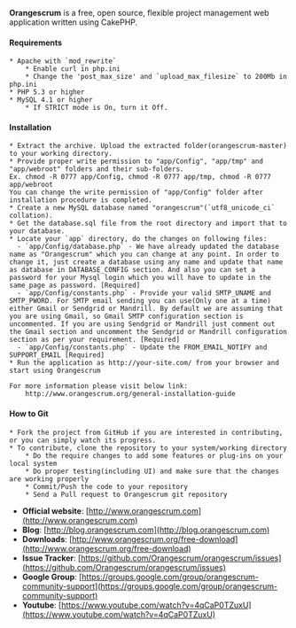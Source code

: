 **Orangescrum** is a free, open source, flexible project management web application written using CakePHP.

#### Requirements
    * Apache with `mod_rewrite`
    	* Enable curl in php.ini
    	* Change the 'post_max_size' and `upload_max_filesize` to 200Mb in php.ini
    * PHP 5.3 or higher
    * MySQL 4.1 or higher
		* If STRICT mode is On, turn it Off.
  
#### Installation

    * Extract the archive. Upload the extracted folder(orangescrum-master) to your working directory.
    * Provide proper write permission to "app/Config", "app/tmp" and "app/webroot" folders and their sub-folders.
	Ex. chmod -R 0777 app/Config, chmod -R 0777 app/tmp, chmod -R 0777 app/webroot
	You can change the write permission of "app/Config" folder after installation procedure is completed.
    * Create a new MySQL database named "orangescrum"(`utf8_unicode_ci` collation).
    * Get the database.sql file from the root directory and import that to your database.
    * Locate your `app` directory, do the changes on following files:
	  - `app/Config/database.php` - We have already updated the database name as "Orangescrum" which you can change at any point. In order to change it, just create a database using any name and update that name as database in DATABASE_CONFIG section. And also you can set a password for your Mysql login which you will have to update in the same page as password. [Required]
	  - `app/Config/constants.php` - Provide your valid SMTP_UNAME and SMTP_PWORD. For SMTP email sending you can use(Only one at a time) either Gmail or Sendgrid or Mandrill. By default we are assuming that you are using Gmail, so Gmail SMTP configuration section is uncommented. If you are using Sendgrid or Mandrill just comment out the Gmail section and uncomment the Sendgrid or Mandrill configuration section as per your requirement. [Required]
	  - `app/Config/constants.php` - Update the FROM_EMAIL_NOTIFY and SUPPORT_EMAIL [Required]
    * Run the application as http://your-site.com/ from your browser and start using Orangescrum
    
    For more information please visit below link:
        http://www.orangescrum.org/general-installation-guide
  
#### How to Git

	* Fork the project from GitHub if you are interested in contributing, or you can simply watch its progress.
	* To contribute, clone the repository to your system/working directory
		* Do the require changes to add some features or plug-ins on your local system
		* Do proper testing(including UI) and make sure that the changes are working properly
		* Commit/Push the code to your repository
		* Send a Pull request to Orangescrum git repository


		
   * **Official website**: [http://www.orangescrum.com](http://www.orangescrum.com)
   * **Blog**: [http://blog.orangescrum.com](http://blog.orangescrum.com)
   * **Downloads**: [http://www.orangescrum.org/free-download](http://www.orangescrum.org/free-download)
   * **Issue Tracker**: [https://github.com/Orangescrum/orangescrum/issues](https://github.com/Orangescrum/orangescrum/issues)
   * **Google Group**: [https://groups.google.com/group/orangescrum-community-support](https://groups.google.com/group/orangescrum-community-support)
   * **Youtube**: [https://www.youtube.com/watch?v=4qCaP0TZuxU](https://www.youtube.com/watch?v=4qCaP0TZuxU)

   
